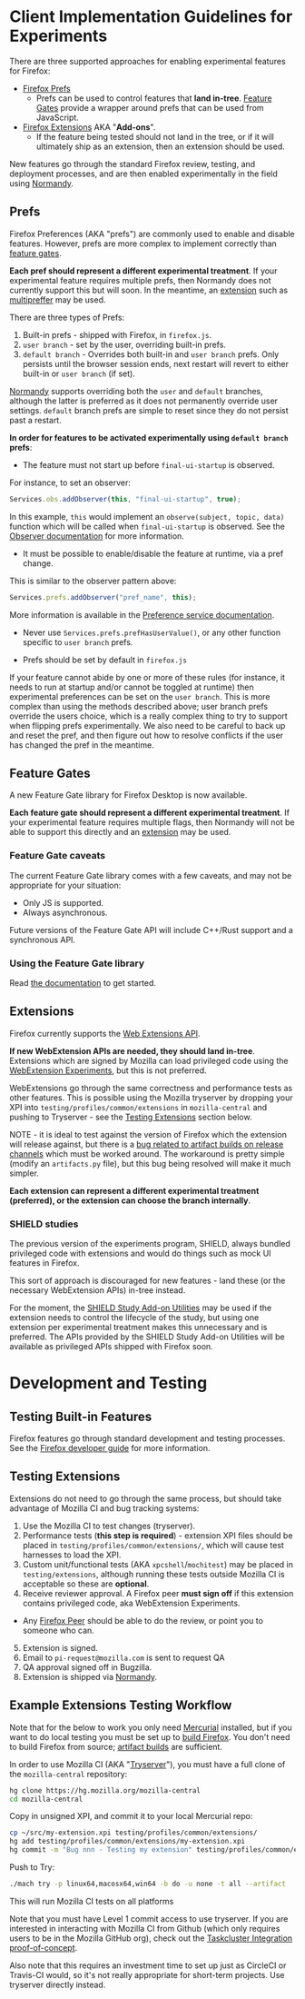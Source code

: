 # Client Implementation Guidelines for Experiments

There are three supported approaches for enabling experimental features for Firefox:

- [Firefox Prefs](#prefs)
  - Prefs can be used to control features that **land in-tree**.
    [Feature Gates](#feature-gates) provide a wrapper around prefs that can be used from JavaScript.
- [Firefox Extensions](#extensions) AKA "**Add-ons**".
  - If the feature being tested should not land in the tree, or if it will ultimately ship as an extension, then an extension should be used.

New features go through the standard Firefox review, testing, and deployment processes, and are then enabled experimentally in the field using [Normandy][normandy-docs].

## Prefs

Firefox Preferences (AKA "prefs") are commonly used to enable and disable features. However, prefs are more complex to implement correctly than [feature gates](#feature-gates).

**Each pref should represent a different experimental treatment**. If your experimental feature requires multiple prefs, then Normandy does not currently support this but will soon. In the meantime, an [extension](#extensions) such as [multipreffer][multipreffer-docs] may be used.

There are three types of Prefs:

1. Built-in prefs - shipped with Firefox, in `firefox.js`.
2. `user branch` - set by the user, overriding built-in prefs.
3. `default branch` - Overrides both built-in and `user branch` prefs. Only persists until the browser session ends, next restart will revert to either built-in or `user branch` (if set).

[Normandy][normandy-docs] supports overriding both the `user` and `default` branches, although the latter is preferred as it does not permanently override user settings. `default` branch prefs are simple to reset since they do not persist past a restart.

**In order for features to be activated experimentally using `default branch` prefs**:

- The feature must not start up before `final-ui-startup` is observed.

For instance, to set an observer:

```js
Services.obs.addObserver(this, "final-ui-startup", true);
```

In this example, `this` would implement an `observe(subject, topic, data)` function which will be called when `final-ui-startup` is observed. See the [Observer documentation][observer-docs] for more information.

- It must be possible to enable/disable the feature at runtime, via a pref change.

This is similar to the observer pattern above:

```js
Services.prefs.addObserver("pref_name", this);
```

More information is available in the [Preference service documentation][pref-service-docs].

- Never use `Services.prefs.prefHasUserValue()`, or any other function specific to `user branch` prefs.

- Prefs should be set by default in `firefox.js`

If your feature cannot abide by one or more of these rules (for instance, it needs to run at startup and/or cannot be toggled at runtime) then experimental preferences can be set on the `user branch`. This is more complex than using the methods described above; user branch prefs override the users choice, which is a really complex thing to try to support when flipping prefs experimentally. We also need to be careful to back up and reset the pref, and then figure out how to resolve conflicts if the user has changed the pref in the meantime.

## Feature Gates

A new Feature Gate library for Firefox Desktop is now available.

**Each feature gate should represent a different experimental treatment**. If your experimental feature requires multiple flags, then Normandy will not be able to support this directly and an [extension](#extensions) may be used.

### Feature Gate caveats

The current Feature Gate library comes with a few caveats, and may not be appropriate for your situation:

- Only JS is supported.
- Always asynchronous.

Future versions of the Feature Gate API will include C++/Rust support and a synchronous API.

### Using the Feature Gate library

Read [the documentation][feature-gate-docs] to get started.

## Extensions

Firefox currently supports the [Web Extensions API](https://developer.mozilla.org/en-US/docs/Mozilla/Add-ons/WebExtensions).

**If new WebExtension APIs are needed, they should land in-tree**. Extensions which are signed by Mozilla can load privileged code using the [WebExtension Experiments](https://firefox-source-docs.mozilla.org/toolkit/components/extensions/webextensions/index.html), but this is not preferred.

WebExtensions go through the same correctness and performance tests as other features. This is possible using the Mozilla tryserver by dropping your XPI into `testing/profiles/common/extensions` in `mozilla-central` and pushing to Tryserver - see the [Testing Extensions](#testing-extensions) section below.

NOTE - it is ideal to test against the version of Firefox which the extension will release against, but there is a [bug related to artifact builds on release channels][artifact-bug] which must be worked around. The workaround is pretty simple (modify an `artifacts.py` file), but this bug being resolved will make it much simpler.

**Each extension can represent a different experimental treatment (preferred), or the extension can choose the branch internally**.

### SHIELD studies

The previous version of the experiments program, SHIELD, always bundled privileged code with extensions and would do things such as mock UI features in Firefox.

This sort of approach is discouraged for new features - land these (or the necessary WebExtension APIs) in-tree instead.

For the moment, the [SHIELD Study Add-on Utilities](https://github.com/mozilla/shield-studies-addon-utils/) may be used if the extension needs to control the lifecycle of the study, but using one extension per experimental treatment makes this unnecessary and is preferred. The APIs provided by the SHIELD Study Add-on Utilities will be available as privileged APIs shipped with Firefox soon.

# Development and Testing

## Testing Built-in Features

Firefox features go through standard development and testing processes. See the [Firefox developer guide][firefox-dev-docs] for more information.

## Testing Extensions

Extensions do not need to go through the same process, but should take advantage of Mozilla CI and bug tracking systems:

1. Use the Mozilla CI to test changes (tryserver).
2. Performance tests (**this step is required**) - extension XPI files should be placed in `testing/profiles/common/extensions/`, which will cause test harnesses to load the XPI.
3. Custom unit/functional tests (AKA `xpcshell`/`mochitest`) may be placed in `testing/extensions`, although running these tests outside Mozilla CI is acceptable so these are **optional**.
4. Receive reviewer approval. A Firefox peer **must sign off** if this extension contains privileged code, aka WebExtension Experiments.

- Any [Firefox Peer][firefox-peer-list] should be able to do the review, or point you to someone who can.

5. Extension is signed.
6. Email to `pi-request@mozilla.com` is sent to request QA
7. QA approval signed off in Bugzilla.
8. Extension is shipped via [Normandy][normandy-docs].

## Example Extensions Testing Workflow

Note that for the below to work you only need [Mercurial][mercurial] installed, but if you want to do local testing you must be set up to [build Firefox][firefox-build-docs]. You don't need to build Firefox from source; [artifact builds][firefox-artifact-build] are sufficient.

In order to use Mozilla CI (AKA "[Tryserver][try-server-docs]"), you must have a full clone of the `mozilla-central` repository:

```bash
hg clone https://hg.mozilla.org/mozilla-central
cd mozilla-central
```

Copy in unsigned XPI, and commit it to your local Mercurial repo:

```bash
cp ~/src/my-extension.xpi testing/profiles/common/extensions/
hg add testing/profiles/common/extensions/my-extension.xpi
hg commit -m "Bug nnn - Testing my extension" testing/profiles/common/extensions/my-extension.xpi
```

Push to Try:

```bash
./mach try -p linux64,macosx64,win64 -b do -u none -t all --artifact
```

This will run Mozilla CI tests on all platforms

Note that you must have Level 1 commit access to use tryserver. If you are interested in interacting with Mozilla CI from Github (which only requires users to be in the Mozilla GitHub org), check out the [Taskcluster Integration proof-of-concept][taskcluster-integration-poc].

Also note that this requires an investment time to set up just as CircleCI or Travis-CI would, so it's not really appropriate for short-term projects. Use tryserver directly instead.

[feature-gate-docs]: https://firefox-source-docs.mozilla.org/toolkit/components/featuregates/featuregates/index.html
[firefox-dev-docs]: https://developer.mozilla.org/en-US/docs/Mozilla/Developer_guide
[mercurial]: https://www.mercurial-scm.org/
[taskcluster-integration-poc]: https://github.com/biancadanforth/taskcluster-integration-poc/
[firefox-build-docs]: https://developer.mozilla.org/en-US/docs/Mozilla/Developer_guide/Build_Instructions
[firefox-artifact-build]: https://developer.mozilla.org/en-US/docs/Mozilla/Developer_guide/Build_Instructions/Artifact_builds
[try-server-docs]: https://firefox-source-docs.mozilla.org/tools/try/
[observer-docs]: https://developer.mozilla.org/en-US/docs/Mozilla/Tech/XPCOM/Reference/Interface/nsIObserverService#addObserver()
[normandy-docs]: https://github.com/mozilla/normandy
[pref-service-docs]: https://developer.mozilla.org/en-US/docs/Mozilla/Tech/XPCOM/Reference/Interface/nsIPrefService
[multipreffer-docs]: https://github.com/nhnt11/multipreffer
[firefox-peer-list]: https://wiki.mozilla.org/Modules/All#Firefox
[artifact-bug]: https://bugzilla.mozilla.org/show_bug.cgi?id=1435403
